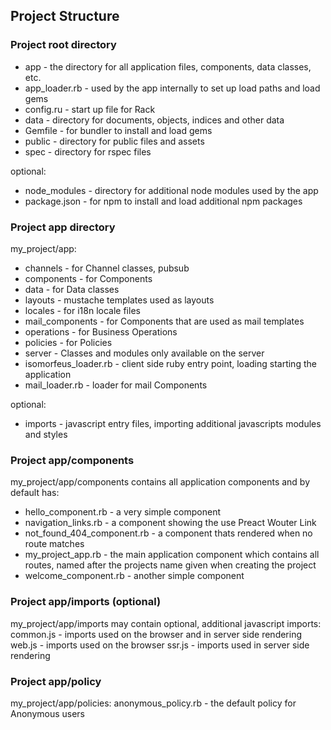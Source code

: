 ## Project Structure

### Project root directory
- app - the directory for all application files, components, data classes, etc.
- app_loader.rb - used by the app internally to set up load paths and load gems
- config.ru - start up file for Rack
- data - directory for documents, objects, indices and other data
- Gemfile - for bundler to install and load gems
- public - directory for public files and assets
- spec - directory for rspec files

optional:
- node_modules - directory for additional node modules used by the app
- package.json - for npm to install and load additional npm packages

### Project app directory
my_project/app:
- channels - for Channel classes, pubsub
- components - for Components
- data - for Data classes
- layouts - mustache templates used as layouts
- locales - for i18n locale files
- mail_components - for Components that are used as mail templates
- operations - for Business Operations
- policies - for Policies
- server - Classes and modules only available on the server
- isomorfeus_loader.rb - client side ruby entry point, loading starting the application
- mail_loader.rb - loader for mail Components

optional:
- imports - javascript entry files, importing additional javascripts modules and styles

### Project app/components
my_project/app/components contains all application components and by default has:
- hello_component.rb - a very simple component
- navigation_links.rb - a component showing the use Preact Wouter Link
- not_found_404_component.rb - a component thats rendered when no route matches
- my_project_app.rb - the main application component which contains all routes, named after the projects name given when creating the project
- welcome_component.rb - another simple component

### Project app/imports (optional)
my_project/app/imports may contain optional, additional javascript imports:
common.js - imports used on the browser and in server side rendering
web.js - imports used on the browser
ssr.js - imports used in server side rendering

### Project app/policy
my_project/app/policies:
anonymous_policy.rb - the default policy for Anonymous users
